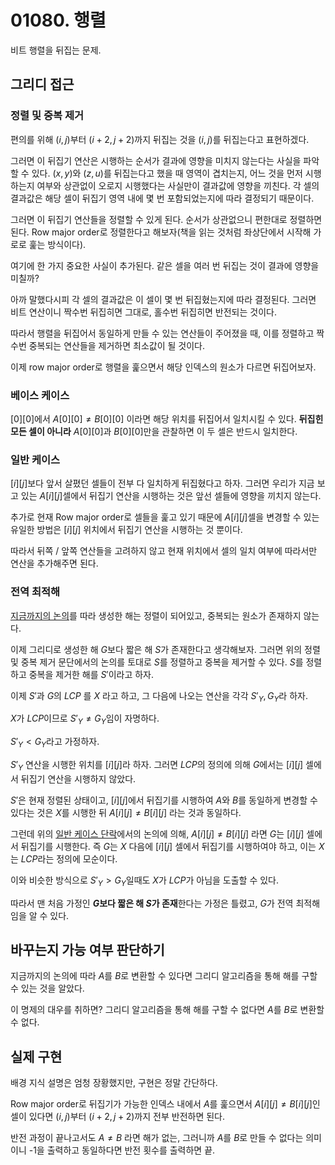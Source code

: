 # 01080. 행렬

비트 행렬을 뒤집는 문제.

## 그리디 접근

### 정렬 및 중복 제거

편의를 위해 $(i, j)$부터 $(i + 2, j + 2)$까지 뒤집는 것을 $(i, j)$를 뒤집는다고 표현하겠다.

그러면 이 뒤집기 연산은 시행하는 순서가 결과에 영향을 미치지 않는다는 사실을 파악할 수 있다. $(x, y)$와 $(z, u)$를 뒤집는다고 했을 때 영역이 겹치는지, 어느 것을 먼저 시행하는지 여부와 상관없이 오로지 시행했다는 사실만이 결과값에 영향을 끼친다. 각 셀의 결과값은 해당 셀이 뒤집기 영역 내에 몇 번 포함되었는지에 따라 결정되기 때문이다.

그러면 이 뒤집기 연산들을 정렬할 수 있게 된다. 순서가 상관없으니 편한대로 정렬하면 된다. Row major order로 정렬한다고 해보자(책을 읽는 것처럼 좌상단에서 시작해 가로로 훑는 방식이다).

여기에 한 가지 중요한 사실이 추가된다. 같은 셀을 여러 번 뒤집는 것이 결과에 영향을 미칠까?

아까 말했다시피 각 셀의 결과값은 이 셀이 몇 번 뒤집혔는지에 따라 결정된다. 그러면 비트 연산이니 짝수번 뒤집히면 그대로, 홀수번 뒤집히면 반전되는 것이다.

따라서 행렬을 뒤집어서 동일하게 만들 수 있는 연산들이 주어졌을 때, 이를 정렬하고 짝수번 중복되는 연산들을 제거하면 최소값이 될 것이다.

이제 row major order로 행렬을 훑으면서 해당 인덱스의 원소가 다르면 뒤집어보자.

### 베이스 케이스

$[0][0]$에서 $A[0][0] \neq B[0][0]$ 이라면 해당 위치를 뒤집어서 일치시킬 수 있다. **뒤집힌 모든 셀이 아니라** $A[0][0]$과 $B[0][0]$만을 관찰하면 이 두 셀은 반드시 일치한다.

### 일반 케이스

$[i][j]$보다 앞서 살폈던 셀들이 전부 다 일치하게 뒤집혔다고 하자. 그러면 우리가 지금 보고 있는 $A[i][j]$셀에서 뒤집기 연산을 시행하는 것은 앞선 셀들에 영향을 끼치지 않는다.

추가로 현재 Row major order로 셀들을 훑고 있기 때문에 $A[i][j]$셀을 변경할 수 있는 유일한 방법은 $[i][j]$ 위치에서 뒤집기 연산을 시행하는 것 뿐이다.

따라서 뒤쪽 / 앞쪽 연산들을 고려하지 않고 현재 위치에서 셀의 일치 여부에 따라서만 연산을 추가해주면 된다.

### 전역 최적해

[지금까지의 논의](#그리디-접근)를 따라 생성한 해는 정렬이 되어있고, 중복되는 원소가 존재하지 않는다.

이제 그리디로 생성한 해 $G$보다 짧은 해 $S$가 존재한다고 생각해보자. 그러면 위의 정렬 및 중복 제거 문단에서의 논의를 토대로 $S$를 정렬하고 중복을 제거할 수 있다. $S$를 정렬하고 중복을 제거한 해를 $S'$이라고 하자.

이제 $S'$과 $G$의 $LCP$ 를 $X$ 라고 하고, 그 다음에 나오는 연산을 각각 $S'_Y, G_Y$라 하자.

$X$가 $LCP$이므로 $S'_Y \neq G_Y$임이 자명하다.

$S'_Y \lt G_Y$라고 가정하자.

$S'_Y$ 연산을 시행한 위치를 $[i][j]$라 하자. 그러면 $LCP$의 정의에 의해 $G$에서는 $[i][j]$ 셀에서 뒤집기 연산을 시행하지 않았다.

$S'$은 현재 정렬된 상태이고, $[i][j]$에서 뒤집기를 시행하여 $A$와 $B$를 동일하게 변경할 수 있다는 것은 $X$를 시행한 뒤 $A[i][j] \neq B[i][j]$ 라는 것과 동일하다.

그런데 위의 [일반 케이스 단락](#일반-케이스)에서의 논의에 의해, $A[i][j] \neq B[i][j]$ 라면 $G$는 $[i][j]$ 셀에서 뒤집기를 시행한다. 즉 $G$는 $X$ 다음에 $[i][j]$ 셀에서 뒤집기를 시행하여야 하고, 이는 $X$는 $LCP$라는 정의에 모순이다.

이와 비슷한 방식으로 $S'_Y \gt G_Y$일때도 $X$가 $LCP$가 아님을 도출할 수 있다.

따라서 맨 처음 가정인 **$G$보다 짧은 해 $S$가 존재**한다는 가정은 틀렸고, $G$가 전역 최적해임을 알 수 있다.

## 바꾸는지 가능 여부 판단하기

지금까지의 논의에 따라 $A$를 $B$로 변환할 수 있다면 그리디 알고리즘을 통해 해를 구할 수 있는 것을 알았다.

이 명제의 대우를 취하면? 그리디 알고리즘을 통해 해를 구할 수 없다면 $A$를 $B$로 변환할 수 없다.

## 실제 구현

배경 지식 설명은 엄청 장황했지만, 구현은 정말 간단하다.

Row major order로 뒤집기가 가능한 인덱스 내에서 $A$를 훑으면서 $A[i][j] \neq B[i][j]$인 셀이 있다면 $(i, j)$부터 $(i + 2, j + 2)$까지 전부 반전하면 된다.

반전 과정이 끝나고서도 $A \neq B$ 라면 해가 없는, 그러니까 $A$를 $B$로 만들 수 없다는 의미이니 -1을 출력하고 동일하다면 반전 횟수를 출력하면 끝.

